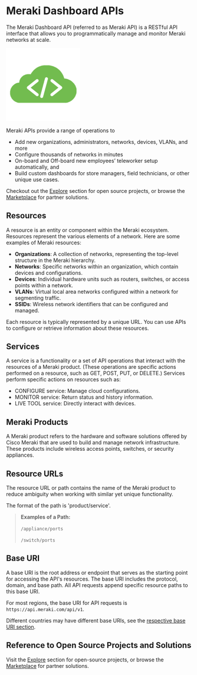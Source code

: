 # Meraki Dashboard APIs

The Meraki Dashboard API (referred to as Meraki API) is a RESTful API interface that allows you to programmatically manage and monitor Meraki networks at scale.

<img src="../images/cloud-code.png" width="200px">


Meraki APIs provide a range of operations to

- Add new organizations, administrators, networks, devices, VLANs, and more
- Configure thousands of networks in minutes
- On-board and Off-board new employees’ teleworker setup automatically, and
- Build custom dashboards for store managers, field technicians, or other unique use cases. 


Checkout out the [Explore](https://developer.cisco.com/meraki/explore/) section for open source projects, or browse the [Marketplace](https://apps.meraki.io/) for partner solutions.

## Resources

A resource is an entity or component within the Meraki ecosystem.  Resources represent the various elements of a network.  Here are some examples of Meraki resources:

- **Organizations**: A collection of networks, representing the top-level structure in the Meraki hierarchy.
- **Networks**: Specific networks within an organization, which contain devices and configurations.
- **Devices**: Individual hardware units such as routers, switches, or access points within a network.
- **VLANs**: Virtual local area networks configured within a network for segmenting traffic.
- **SSIDs**: Wireless network identifiers that can be configured and managed.

Each resource is typically represented by a unique URL. You can use APIs to configure or retrieve information about these resources.

## Services

A service is a functionality or a set of API operations that interact with the resources of a Meraki product. (These operations are specific actions performed on a resource, such as GET, POST, PUT, or DELETE.) Services perform specific actions on resources such as:

- CONFIGURE service: Manage cloud configurations.
- MONITOR service: Return status and history information.
- LIVE TOOL service: Directly interact with devices.

## Meraki Products

A Meraki product refers to the hardware and software solutions offered by Cisco Meraki that are used to build and manage network infrastructure. These products include wireless access points, switches, or security appliances.

## Resource URLs

The resource URL or path contains the name of the Meraki product to reduce ambiguity when working with similar yet unique functionality. 

The format of the path is 'product/service'.

> **Examples of a Path:**
>
> `/appliance/ports`
>
> `/switch/ports`

## Base URI 

A base URI is the root address or endpoint that serves as the starting point for accessing the API's resources. The base URI includes the protocol, domain, and base path. All API requests append specific resource paths to this base URI.

For most regions, the base URI for API requests is `https://api.meraki.com/api/v1`.


Different countries may have different base URIs, see the [respective base URI section](https://developer.cisco.com/meraki/api-v1/getting-started/#base-uri).


## Reference to Open Source Projects and Solutions

Visit the [Explore](https://developer.cisco.com/meraki/explore/) section for open-source projects, or browse the [Marketplace](https://apps.meraki.io/) for partner solutions.

